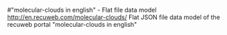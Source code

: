 #"molecular-clouds in english" - Flat file data model
http://en.recuweb.com/molecular-clouds/
Flat JSON file data model of the recuweb portal "molecular-clouds in english"
